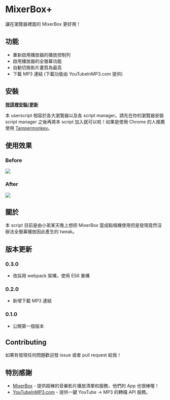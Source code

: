 # MixerBox+

讓在瀏覽器裡面的 MixerBox 更好用！

## 功能

* 重新啟用播放器的播放控制列
* 啟用播放器的全螢幕功能
* 自動切換影片畫質為最高
* 下載 MP3 連結 (下載功能由 YouTubeInMP3.com 提供)

## 安裝

[**按這裡安裝/更新**](https://github.com/happydenn/mixerbox-plus/raw/master/dist/mixerbox-plus.user.js)

本 userscript 相容於各大瀏覽器以及各 script manager。請先在你的瀏覽器安裝 script manager 之後再將本 script 加入就可以啦！如果是使用 Chrome 的人推薦使用 [Tampermonkey](https://chrome.google.com/webstore/detail/tampermonkey/dhdgffkkebhmkfjojejmpbldmpobfkfo?hl=zh-TW)。

## 使用效果

### Before
![](http://i.imgur.com/YlZAzH8.jpg)

### After
![](http://i.imgur.com/Ik32jcw.jpg)

## 關於

本 script 目前是由小弟某天晚上想把 MixerBox 當成點唱機使用但是發現竟然沒辦法全螢幕播放因此產生的 tweak。

## 版本更新

### 0.3.0

* 改採用 webpack 架構，使用 ES6 重構

### 0.2.0

* 新增下載 MP3 連結

### 0.1.0

* 公開第一個版本

## Contributing

如果有發現任何問題歡迎發 issue 或者 pull request 給我！

## 特別感謝

* [MixerBox](http://www.mixerbox.com/) - 提供超棒的音樂影片播放清單和服務，他們的 App 也很棒喔！
* [YouTubeInMP3.com](https://www.youtubeinmp3.com/) - 提供一鍵 YouTube -> MP3 的轉檔 API 服務。
